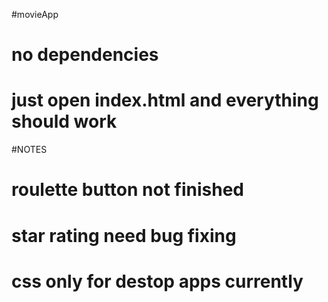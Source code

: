 #movieApp

# no dependencies
# just open index.html and everything should work

#NOTES
# roulette button not finished
# star rating need bug fixing
# css only for destop apps currently